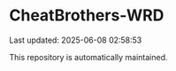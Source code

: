 # CheatBrothers-WRD

Last updated: 2025-06-08 02:58:53

This repository is automatically maintained.
